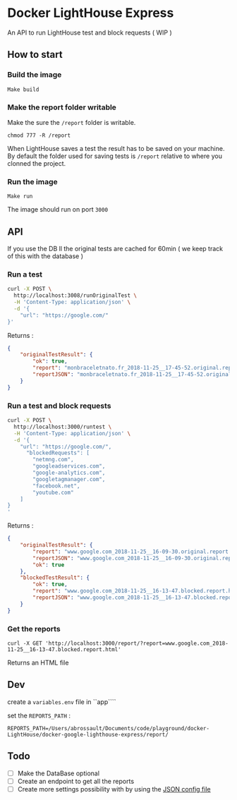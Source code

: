 # Docker LightHouse Express

An API to run LightHouse test and block requests ( WIP )

## How to start

### Build the image 
 
```Make build```

### Make the report folder writable 

Make the sure the ```/report``` folder is writable. 

```chmod 777 -R /report``` 

When LightHouse saves a test the result has to be saved on your machine.
By default the folder used for saving tests is ```/report``` relative to where you clonned the project.

### Run the image

```Make run ```

The image should run on port ```3000```


## API

If you use the DB ll the original tests are cached for 60min ( we keep track of this with the database )

### Run a test

```bash
curl -X POST \
  http://localhost:3008/runOriginalTest \
  -H 'Content-Type: application/json' \
  -d '{
	"url": "https://google.com/"
}'
```

Returns :

```JSON
{
    "originalTestResult": {
        "ok": true,
        "report": "monbraceletnato.fr_2018-11-25__17-45-52.original.report.html",
        "reportJSON": "monbraceletnato.fr_2018-11-25__17-45-52.original.report.json"
    }
}
```

### Run a test and block requests

```bash
curl -X POST \
  http://localhost:3000/runtest \
  -H 'Content-Type: application/json' \
  -d '{
	"url": "https://google.com/",
	  "blockedRequests": [
        "netmng.com",
        "googleadservices.com",
        "google-analytics.com",
        "googletagmanager.com",
        "facebook.net",
        "youtube.com"
    ]
}
'
```

Returns : 

```JSON 
{
    "originalTestResult": {
        "report": "www.google.com_2018-11-25__16-09-30.original.report.html",
        "reportJSON": "www.google.com_2018-11-25__16-09-30.original.report.json",
        "ok": true
    },
    "blockedTestResult": {
        "ok": true,
        "report": "www.google.com_2018-11-25__16-13-47.blocked.report.html",
        "reportJSON": "www.google.com_2018-11-25__16-13-47.blocked.report.json"
    }
}
```


### Get the reports 

```
curl -X GET 'http://localhost:3000/report/?report=www.google.com_2018-11-25__16-13-47.blocked.report.html'
```

Returns an HTML file


## Dev 

create a ```variables.env``` file in ``app````

set the ```REPORTS_PATH``` :

````
REPORTS_PATH=/Users/abrossault/Documents/code/playground/docker-LightHouse/docker-google-lighthouse-express/report/
````


## Todo 

- [ ] Make the DataBase optional
- [ ] Create an endpoint to get all the reports
- [ ] Create more settings possibility with by using the [JSON config file](https://github.com/GoogleChrome/lighthouse/blob/master/docs/configuration.md)
